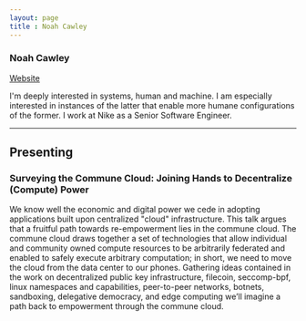 ```yaml
---
layout: page
title : Noah Cawley
---
```

<h3>Noah Cawley</h3>
<!-- <img src="denver.png" /> -->
<p><a href="http://utanapishtim.github.io/" target="_blank">Website</a></p>
<p>I'm deeply interested in systems, human and machine. I am especially interested in instances of the latter that enable more humane configurations of the former. I work at Nike as a Senior Software Engineer.</p>

<hr />
<h2>Presenting</h2>
<h3>Surveying the Commune Cloud: Joining Hands to Decentralize (Compute) Power</h3>
<p>We know well the economic and digital power we cede in adopting applications built upon centralized "cloud" infrastructure. This talk argues that a fruitful path towards re-empowerment lies in the commune cloud. The commune cloud draws together a set of technologies that allow individual and community owned compute resources to be arbitrarily federated and enabled to safely execute arbitrary computation; in short, we need to move the cloud from the data center to our phones. Gathering ideas contained in the work on decentralized public key infrastructure, filecoin, seccomp-bpf, linux namespaces and capabilities, peer-to-peer networks, botnets, sandboxing, delegative democracy, and edge computing we’ll imagine a path back to empowerment through the commune cloud.</p>